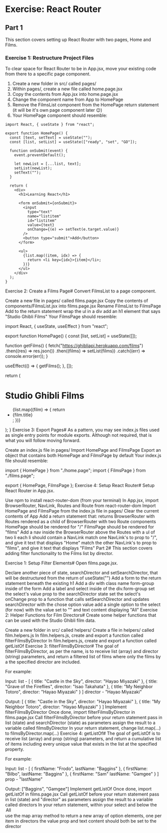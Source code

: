 # Exercise: React Router

## Part 1
This section covers setting up React Router with two pages, Home and Films.

### Exercise 1: Restructure Project Files


To clear space for React Router to be in App.jsx, move your existing code from there to a specific page component.

1. Create a new folder in src/ called pages/
1. Within pages/, create a new file called home.page.jsx
1. Copy the contents from App.jsx into home.page.jsx
1. Change the component name from App to HomePage
1. Remove the FilmsList component from the HomePage return statement (it will be it's own page component later 😉)
1. Your HomePage component should resemble:

```
import React, { useState } from "react";

export function HomePage() {
  const [text, setText] = useState("");
  const [list, setList] = useState(["ready", "set", "GO"]);

  function onSubmit(event) {
    event.preventDefault();

    let newList = [...list, text];
    setList(newList);
    setText("");
  }

  return (
    <div>
      <h1>Learning React</h1>

      <form onSubmit={onSubmit}>
        <input
          type="text"
          name="listitem"
          id="listitem"
          value={text}
          onChange={(e) => setText(e.target.value)}
        />
        <button type="submit">Add</button>
      </form>

      <ul>
        {list.map((item, idx) => {
          return <li key={idx}>{item}</li>;
        })}
      </ul>
    </div>
  );
}
```
Exercise 2: Create a Films Page#
Convert FilmsList to a page component.

Create a new file in pages/ called films.page.jsx
Copy the contents of components/FilmsList.jsx into films.page.jsx
Rename FilmsList to FilmsPage
Add to the return statement
wrap the ul in a div
add an h1 element that says "Studio Ghibli Films"
Your FilmsPage should resemble:

import React, { useState, useEffect } from "react";

export function HomePage() {
  const [list, setList] = useState([]);

  function getFilms() {
    fetch("https://ghibliapi.herokuapp.com/films")
      .then((res) => res.json())
      .then((films) => setList(films))
      .catch((err) => console.error(err));
  }

  useEffect(() => {
    getFilms();
  }, []);

  return (
    <div>
      <h1>Studio Ghibli Films</h1>
      <ul>
        {list.map((film) => {
          return <li key={film.id}>{film.title}</li>;
        })}
      </ul>
    </div>
  );
}
Exercise 3: Export Pages#
As a pattern, you may see index.js files used as single entry points for module exports. Although not required, that is what you will follow moving forward.

Create an index.js file in pages/
Import HomePage and FilmsPage
Export an object that contains both HomePage and FilmsPage by default
Your index.js file should resemble:

import { HomePage } from "./home.page";
import { FilmsPage } from "./films.page";

export { HomePage, FilmsPage };
Exercise 4: Setup React Router#
Setup React Router in App.jsx.

Use npm to install react-router-dom (from your terminal)
In App.jsx, import BrowserRouter, NavLink, Routes and Route from react-router-dom
Import HomePage and FilmsPage from the index.js file in pages/
Clear the current contents of App
Add a return statement that:
returns BrowserRouter
with Routes rendered as a child of BrowserRouter
with two Route components
HomePage should be rendered for "/"
FilmsPage should be rendered for "films"
Add a nav inside the BrowserRouter above the Routes
with a ul of two li
each li should contain a NavLink
match one NavLink's to prop to "/", and give it text that displays "Home"
match the other NavLink's to prop to "films", and give it text that displays "Films"
Part 2#
This section covers adding filter functionality to the Films list by director.

Exercise 1: Setup Filter Elements#
Open films.page.jsx.

Declare another piece of state, searchDirector and setSearchDirector, that will be destructured from the return of useState("")
Add a form to the return statement beneath the existing h1
Add a div with class name form-group inside of the form
Add a label and select inside of the div.form-group
set the select's value prop to the searchDirector state
set the select's onChange prop to a function that calls setSearchDirector and updates searchDirector with the chose option value
add a single option to the select (for now) with the value set to "" and text content displaying "All"
Exercise 2: Helper Functions for Film Directors#
Create some helper functions that can be used with the Studio Ghibli film data.

Create a new folder in src/ called helpers/
Create a file in helpers/ called film.helpers.js
In film.helpers.js, create and export a function called filterFilmsByDirector
In film.helpers.js, create and export a function called getListOf
Exercise 3: filterFilmsByDirector#
The goal of filterFilmsByDirector, as per the name, is to receive list (array) and director (string) parameters, and return a filtered list of films where only the films by a the specified director are included.

For example:

Input:
list - [
        { title: "Castle in the Sky", director: "Hayao Miyazaki" },
        { title: "Grave of the Fireflies", director: "Isao Takahata" },
        { title: "My Neighbor Totoro", director: "Hayao Miyazaki" }
      ]
director - "Hayao Miyazaki"

Output:
[
  { title: "Castle in the Sky", director: "Hayao Miyazaki" },
  { title: "My Neighbor Totoro", director: "Hayao Miyazaki" }
]
Implement filterFilmsByDirector
Once done, import filterFilmsByDirector in films.page.jsx
Call filterFilmsByDirector before your return statement
pass in list (state) and searchDirector (state) as parameters
assign the result to a variable called filmsByDirector
In your return statement, change list.map(...) to filmsByDirector.map(...)
Exercise 4: getListOf#
The goal of getListOf is to receive list (array) and prop (string) parameters, and return a cumulative list of items including every unique value that exists in the list at the specified property.

For example:

Input:
list - [
        { firstName: "Frodo", lastName: "Baggins" },
        { firstName: "Bilbo", lastName: "Baggins" },
        { firstName: "Sam" lastName: "Gamgee" }
      ]
prop - "lastName"

Output:
["Baggins", "Gamgee"]
Implement getListOf
Once done, import getListOf in films.page.jsx
Call getListOf before your return statement
pass in list (state) and "director" as parameters
assign the result to a variable called directors
In your return statement, within your select and below the <option value="">All</option>
use the map array method to return a new array of option elements, one per item in directors
the value prop and text content should both be set to the director



